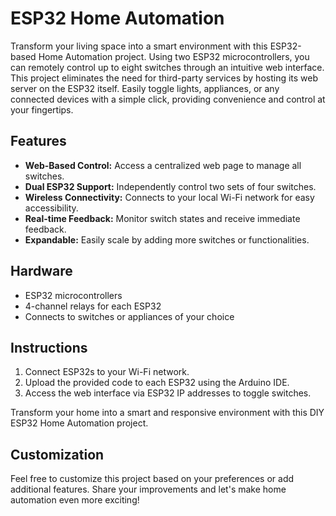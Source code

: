 # ESP32 Home Automation

Transform your living space into a smart environment with this ESP32-based Home Automation project. Using two ESP32 microcontrollers, you can remotely control up to eight switches through an intuitive web interface. This project eliminates the need for third-party services by hosting its web server on the ESP32 itself. Easily toggle lights, appliances, or any connected devices with a simple click, providing convenience and control at your fingertips.

## Features

- **Web-Based Control:** Access a centralized web page to manage all switches.
- **Dual ESP32 Support:** Independently control two sets of four switches.
- **Wireless Connectivity:** Connects to your local Wi-Fi network for easy accessibility.
- **Real-time Feedback:** Monitor switch states and receive immediate feedback.
- **Expandable:** Easily scale by adding more switches or functionalities.

## Hardware

- ESP32 microcontrollers
- 4-channel relays for each ESP32
- Connects to switches or appliances of your choice

## Instructions

1. Connect ESP32s to your Wi-Fi network.
2. Upload the provided code to each ESP32 using the Arduino IDE.
3. Access the web interface via ESP32 IP addresses to toggle switches.

Transform your home into a smart and responsive environment with this DIY ESP32 Home Automation project.

## Customization

Feel free to customize this project based on your preferences or add additional features. Share your improvements and let's make home automation even more exciting!
